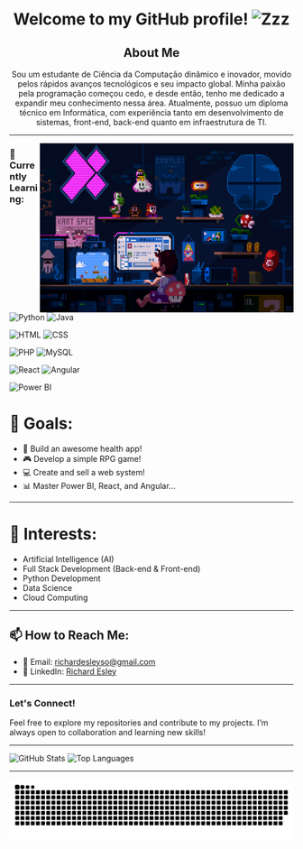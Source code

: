 <h1 align="center" > Welcome to my GitHub profile! <img src="https://raw.githubusercontent.com/Tarikul-Islam-Anik/Animated-Fluent-Emojis/master/Emojis/Smilies/Zzz.png" alt="Zzz" width="30" height="30" /></h1> 

<h2 align="center">About Me</h2>

<p align="center" border="0"> Sou um estudante de Ciência da Computação dinâmico e inovador, movido pelos rápidos avanços tecnológicos e seu impacto global. Minha paixão pela programação começou cedo, e desde então, tenho me dedicado a expandir meu conhecimento nessa área. Atualmente, possuo um diploma técnico em Informática, com experiência tanto em desenvolvimento de sistemas, front-end, back-end quanto em infraestrutura de TI.

---

<img align="right" alt="Gif of a Cat Reading a Book" width="450px" height="300px" src="./src/img/header-image.gif">


### 🌱 Currently Learning:

![Python](https://img.shields.io/badge/Python-3776AB?style=for-the-badge&logo=python&logoColor=white)
![Java](https://img.shields.io/badge/Java-ED8B00?style=for-the-badge&logo=java&logoColor=white)

![HTML](https://img.shields.io/badge/HTML-E34F26?style=for-the-badge&logo=html5&logoColor=white)
![CSS](https://img.shields.io/badge/CSS-1572B6?style=for-the-badge&logo=css3&logoColor=white)

![PHP](https://img.shields.io/badge/PHP-777BB4?style=for-the-badge&logo=php&logoColor=white)
![MySQL](https://img.shields.io/badge/MySQL-4479A1?style=for-the-badge&logo=mysql&logoColor=white)

![React](https://img.shields.io/badge/React-61DAFB?style=for-the-badge&logo=react&logoColor=black)
![Angular](https://img.shields.io/badge/Angular-DD0031?style=for-the-badge&logo=angular&logoColor=white)

![Power BI](https://img.shields.io/badge/PowerBI-F2C811?style=for-the-badge&logo=powerbi&logoColor=black)

<h1>🎯 Goals:</h1> 

- 🚀 Build an awesome health app!
- 🎮 Develop a simple RPG game!
- 💻 Create and sell a web system!
- 📊 Master Power BI, React, and Angular...

---

<h1>🧩 Interests:</h1> 

- Artificial Intelligence (AI)
- Full Stack Development (Back-end & Front-end)
- Python Development
- Data Science
- Cloud Computing

---

## 📫 How to Reach Me:

- 📧 Email: [richardesleyso@gmail.com](mailto:richardesleyso@gmail.com)
- 💼 LinkedIn: [Richard Esley](https://www.linkedin.com/in/richardesley)

---

### Let's Connect!

Feel free to explore my repositories and contribute to my projects. I’m always open to collaboration and learning new skills!

---

![GitHub Stats](https://github-readme-stats.vercel.app/api?username=RDEsley&show_icons=true&theme=radical)
![Top Languages](https://github-readme-stats.vercel.app/api/top-langs/?username=RDEsley&layout=compact&theme=radical)

---

<picture align="center">
  <source media="(prefers-color-scheme: dark)" srcset="https://raw.githubusercontent.com/RDEsley/RDEsley/output/github-contribution-grid-snake-dark.svg">
  <source media="(prefers-color-scheme: light)" srcset="https://raw.githubusercontent.com/RDEsley/RDEsley/output/github-contribution-grid-snake-dark.svg">
  <img align="center" alt="github contribution grid snake animation" src="https://raw.githubusercontent.com/RDEsley/RDEsley/output/github-contribution-grid-snake.svg">
</picture>
